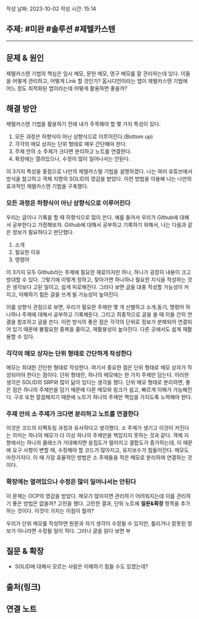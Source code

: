 작성 날짜: 2023-10-02
작성 시간: 15:14

## 주제: #미완 #솔루션 #제텔카스텐 

----

## 문제 & 원인

제텔카스텐 기법의 핵심은 임시 메모, 문헌 메모, 영구 메모를 잘 관리하는데 있다. 이들을 어떻게 관리하고, 어떻게 Link 할 것인가? 옵시디언이라는 앱이 제텔카스텐 기법에 어느 정도 최적화된 앱이라는데 어떻게 활용하면 좋을까?

## 해결 방안

제텔카스텐 기법을 활용하기 전에 내가 주목해야 할 몇 가지 특성이 있다.

1.  모든 과정은 하향식이 아닌 상향식으로 이루어진다.(Bottom up)
2.  각각의 메모 상자는 단위 형태로 매우 간단해야 한다.
3.  주제 안의 소 주제가 크다면 분리하고 노트를 연결한다.
4.  확장에는 열려있으나, 수정이 많이 일어나서는 안된다.

이 3가지 특성을 중점으로 나만의 제텔카스텔 기법을 설명하겠다. 나는 여러 유튜브에서 방식을 참고하고 객체 지향의 SOLID의 영감을 받았다. 이런 방법을 이용해 나는 나만의 효과적인 제텔카스텐 기법을 구축했다.

### 모든 과정은 하향식이 아닌 상향식으로 이루어진다

우리는 글이나 기록을 할 때 하향식으로 많이 쓴다. 예를 들어서 우리가 Github에 대해서 공부한다고 가정해보자. Github에 대해서 공부하고 기록하기 위해서, 나는 다음과 같은 정보가 필요하다고 판단했다.

1. 소개
2. 필요한 이유
3. 명령어

이 3가지 모두 Github라는 주제에 필요한 재료이지만 하나, 하나가 굉장히 내용이 크고 방대할 수 있다. 그렇기에 이렇게 정하고, 찾아가면 하나하나 필요한 지식을 작성하는 것은 생각보다 고된 일이고, 쉽게 피로해진다. 그러다 보면 글을 대충 작성할 가능성이 커지고, 이해하기 힘든 글을 쓰게 될 가능성이 높아진다.

이를 상향식 관점으로 보면, 우리가 필요한 주제만 몇 개 선별하고 소개,동기, 명령어 하나하나 주제에 대해서 공부하고 기록해둔다. 그리고 최종적으로 글을 쓸 때 이들 간의 연결을 참조하고 글을 쓴다. 이런 방식의 좋은 점은 각각의 단위로 정보가 분해되어 연결되어 있기 때문에 불필요한 중복을 줄이고, 재활용성이 높아진다. 다른 곳에서도 쉽게 재활용할 수 있다.

### 각각의 메모 상자는 단위 형태로 간단하게 작성한다

메모는 최대한 간단한 형태로 작성한다. 여기서 중요한 점은 단위 형태로 메모 상자가 작성되어야 한다는 점이다. 단위 형태란, 하나의 메모에는 한 가지 주제만 담는다. 이러한 생각은 SOLID의 SRP와 많이 닮아 있다는 생각을 했다.  단위 메모 형태로 분리하면, 좋은 점은 하나의 주제만을 담기 때문에 다른 메모와 링크가 쉽고, 빠르게 이해가 가능해진다. 구조 또한 깔끔해지기 때문에 노트가 하나의 주제만 책임을 가지도록 노력해야 한다.

### 주제 안의 소 주제가 크다면 분리하고 노트를 연결한다

이것은 코드의 리팩토링 과정과 유사하다고 생각했다. 소 주제가 생기고 이것이 커진다는 의미는 하나의 메모가 더 이상 하나의 주제만을 책임지지 못하는 것과 같다. 객체 지향에서는 하나의 클래스가 거대해지면 응집도가 떨어지고 결합도가 증가하는데, 이 때문에 요구 사항이 변할 때, 수정해야 할 코드가 많아지고, 유지보수가 힘들어진다. 메모도 마찬가지다.  이 때 가장 효율적인 방법은 소 주제들을 작은 메모로 분리하여 연결하는 것이다.

### 확장에는 열려있으나 수정은 많이 일어나서는 안된다

이 문제는 OCP의 영감을 받았다. 메모가 많아지면 관리하기 어려워지는데 이를 관리하기 좋은 방법은 없을까? 고민을 했다. 고민한 결과, 단위 노트에 **질문&확장** 항목을 추가하는 것이다. 이것이 가지는 이점이 뭘까?

우리가 단위 메모를 작성하면 원문과 자기 생각이 수정될 수 있지만, 틀리거나 잘못된 정보가 아니라면 수정될 일이 적다. 그러나 글을 읽다 보면 부
## 질문 & 확장

- SOLID에 대해서 모르는 사람은 이해하기 힘들 수도 있겠는데?

## 출처(링크)


## 연결 노트
